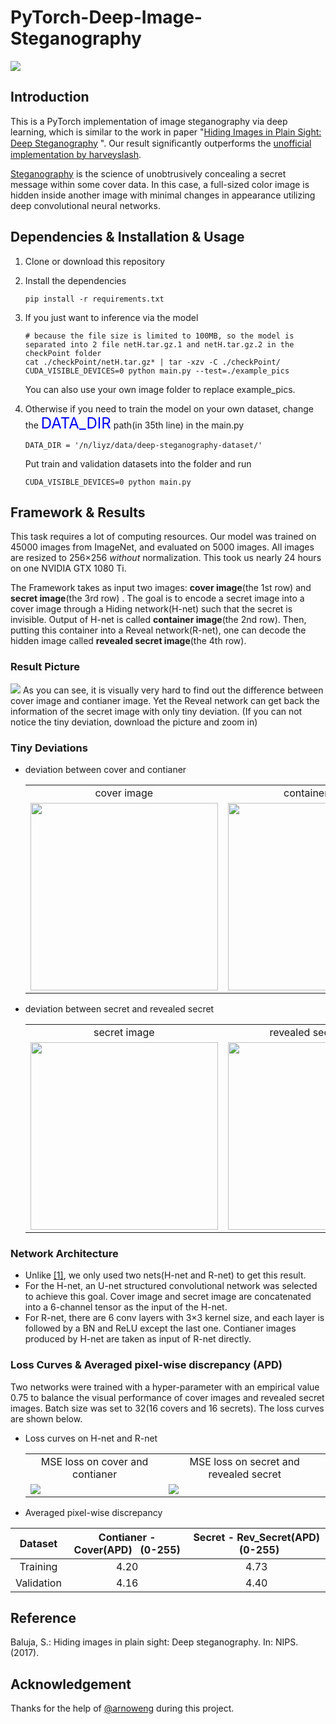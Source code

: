 # PyTorch-Deep-Image-Steganography

<img src = 'result/title.png'>


## Introduction
This is a PyTorch implementation of image steganography via deep learning, which is similar to the work in paper "[Hiding Images in Plain Sight: Deep Steganography](https://papers.nips.cc/paper/6802-hiding-images-in-plain-sight-deep-steganography) ". Our result signiﬁcantly outperforms the [unofficial implementation by harveyslash](https://github.com/harveyslash/Deep-Steganography).

[Steganography](https://en.wikipedia.org/wiki/Steganography) is the science of unobtrusively concealing a secret message within some cover data. In this case, a full-sized color image is hidden inside another image with minimal changes in appearance utilizing deep convolutional neural networks.

## Dependencies & Installation & Usage
1. Clone or download this repository

2. Install the dependencies 

   ```
   pip install -r requirements.txt
   ```

3. If you just want to inference via the model

   ```
   # because the file size is limited to 100MB, so the model is separated into 2 file netH.tar.gz.1 and netH.tar.gz.2 in the checkPoint folder
   cat ./checkPoint/netH.tar.gz* | tar -xzv -C ./checkPoint/
   CUDA_VISIBLE_DEVICES=0 python main.py --test=./example_pics
   ```

   You can also use your own image folder to replace example_pics.

4. Otherwise if you need to train the model on your own dataset, change the <font color=blue size=5>DATA_DIR</font> path(in 35th line) in the main.py

   ```
   DATA_DIR = '/n/liyz/data/deep-steganography-dataset/'
   ```

   Put train and validation datasets into the folder and run

   ```
   CUDA_VISIBLE_DEVICES=0 python main.py 
   ```

## Framework & Results

This task requires a lot of computing resources. Our model was trained on 45000 images from ImageNet, and evaluated on 5000 images. All images are resized to 256×256  *without* normalization. This took us nearly 24 hours on one NVIDIA GTX 1080 Ti.

The Framework takes as input two images: **cover image**(the 1st row) and **secret image**(the 3rd row) . The goal is to encode a secret image into a cover image through a Hiding network(H-net) such that the secret is invisible. Output of H-net is called **container image**(the 2nd row). Then, putting this container into a Reveal network(R-net), one can decode the hidden image called **revealed secret image**(the 4th row).

### Result Picture

<img src = 'result/1.png'>
As you can see, it is visually very hard to find out the difference between cover image and contianer image. Yet the Reveal network can get back the information of the secret image with only tiny deviation. (If you can not notice the tiny deviation, download the picture and zoom in)

### Tiny Deviations 
* deviation between cover and contianer 
  <table align='center'>
  <tr align='center'>
  <td> cover image </td>
  <td> container image </td>
  </tr>
  <tr>
  <td><img src = 'result/cover.png'  width = "300" height = "300">
  <td><img src = 'result/container.png'  width = "300" height = "300">
  </tr>
  </table>



* deviation between secret and revealed secret 
  <table align='center'>
  <tr align='center'>
  <td> secret image </td>
  <td> revealed secret image </td>
  </tr>
  <tr>
  <td><img src = 'result/secret.png'  width = "300" height = "300">
  <td><img src = 'result/rev_secret.png'  width = "300" height = "300">
  </tr>
  </table>





### Network Architecture 
- Unlike [[1]](https://papers.nips.cc/paper/6802-hiding-images-in-plain-sight-deep-steganography), we only used two nets(H-net and R-net) to get this result.
- For the H-net, an U-net structured convolutional network was selected to achieve this goal. Cover image and secret image are concatenated into a 6-channel tensor as the input of the H-net.
- For R-net, there are 6 conv layers with 3×3 kernel size, and each layer is followed by a BN and ReLU except the last one. Contianer images produced by H-net are taken as input of R-net directly.

### Loss Curves & Averaged pixel-wise discrepancy (APD) 
Two networks were trained with a hyper-parameter with an empirical value 0.75 to balance the visual performance of cover images and revealed secret images. Batch size was set to 32(16 covers and 16 secrets). The loss curves are shown below.

* Loss curves on H-net and R-net 
  <table align='center'>
  <tr align='center'>
  <td> MSE loss on cover and contianer </td>
  <td> MSE loss on secret and revealed secret</td>
  </tr>
  <tr>
  <td><img src = 'result/Hloss.png'>
  <td><img src = 'result/Rloss.png'>
  </tr>
  </table>

* Averaged pixel-wise discrepancy

|  Dataset   | Contianer - Cover(APD)    (0-255) | Secret - Rev_Secret(APD)     (0-255) |
| :--------: | :-------------------------------: | :----------------------------------: |
|  Training  |               4.20                |                 4.73                 |
| Validation |               4.16                |                 4.40                 |

## Reference

Baluja, S.: Hiding images in plain sight: Deep steganography. In: NIPS. (2017).

## Acknowledgement
Thanks for the help of [@arnoweng](https://github.com/arnoweng) during this project. 
